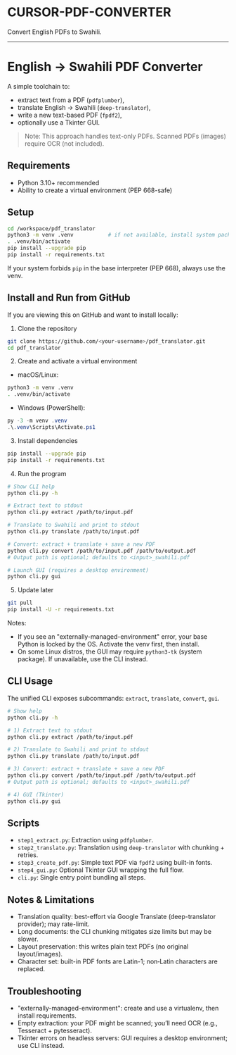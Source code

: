 # CURSOR-PDF-CONVERTER

Convert English PDFs to Swahili.

---

# English → Swahili PDF Converter

A simple toolchain to:
- extract text from a PDF (`pdfplumber`),
- translate English → Swahili (`deep-translator`),
- write a new text-based PDF (`fpdf2`),
- optionally use a Tkinter GUI.

> Note: This approach handles text-only PDFs. Scanned PDFs (images) require OCR (not included).

## Requirements
- Python 3.10+ recommended
- Ability to create a virtual environment (PEP 668-safe)

## Setup
```bash
cd /workspace/pdf_translator
python3 -m venv .venv           # if not available, install system package e.g. python3-venv
. .venv/bin/activate
pip install --upgrade pip
pip install -r requirements.txt
```

If your system forbids `pip` in the base interpreter (PEP 668), always use the venv.

## Install and Run from GitHub
If you are viewing this on GitHub and want to install locally:

1) Clone the repository
```bash
git clone https://github.com/<your-username>/pdf_translator.git
cd pdf_translator
```

2) Create and activate a virtual environment
- macOS/Linux:
```bash
python3 -m venv .venv
. .venv/bin/activate
```
- Windows (PowerShell):
```powershell
py -3 -m venv .venv
.\.venv\Scripts\Activate.ps1
```

3) Install dependencies
```bash
pip install --upgrade pip
pip install -r requirements.txt
```

4) Run the program
```bash
# Show CLI help
python cli.py -h

# Extract text to stdout
python cli.py extract /path/to/input.pdf

# Translate to Swahili and print to stdout
python cli.py translate /path/to/input.pdf

# Convert: extract + translate + save a new PDF
python cli.py convert /path/to/input.pdf /path/to/output.pdf
# Output path is optional; defaults to <input>_swahili.pdf

# Launch GUI (requires a desktop environment)
python cli.py gui
```

5) Update later
```bash
git pull
pip install -U -r requirements.txt
```

Notes:
- If you see an "externally-managed-environment" error, your base Python is locked by the OS. Activate the venv first, then install.
- On some Linux distros, the GUI may require `python3-tk` (system package). If unavailable, use the CLI instead.

## CLI Usage
The unified CLI exposes subcommands: `extract`, `translate`, `convert`, `gui`.

```bash
# Show help
python cli.py -h

# 1) Extract text to stdout
python cli.py extract /path/to/input.pdf

# 2) Translate to Swahili and print to stdout
python cli.py translate /path/to/input.pdf

# 3) Convert: extract + translate + save a new PDF
python cli.py convert /path/to/input.pdf /path/to/output.pdf
# Output path is optional; defaults to <input>_swahili.pdf

# 4) GUI (Tkinter)
python cli.py gui
```

## Scripts
- `step1_extract.py`: Extraction using `pdfplumber`.
- `step2_translate.py`: Translation using `deep-translator` with chunking + retries.
- `step3_create_pdf.py`: Simple text PDF via `fpdf2` using built-in fonts.
- `step4_gui.py`: Optional Tkinter GUI wrapping the full flow.
- `cli.py`: Single entry point bundling all steps.

## Notes & Limitations
- Translation quality: best-effort via Google Translate (deep-translator provider); may rate-limit.
- Long documents: the CLI chunking mitigates size limits but may be slower.
- Layout preservation: this writes plain text PDFs (no original layout/images).
- Character set: built-in PDF fonts are Latin-1; non‑Latin characters are replaced.

## Troubleshooting
- "externally-managed-environment": create and use a virtualenv, then install requirements.
- Empty extraction: your PDF might be scanned; you’ll need OCR (e.g., Tesseract + pytesseract).
- Tkinter errors on headless servers: GUI requires a desktop environment; use CLI instead.
